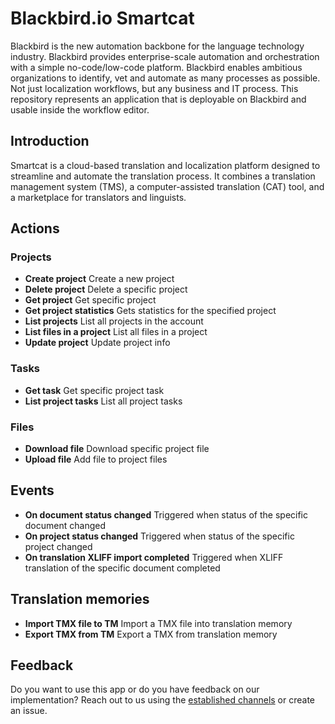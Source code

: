 # Blackbird.io Smartcat

Blackbird is the new automation backbone for the language technology industry. Blackbird provides enterprise-scale automation and orchestration with a simple no-code/low-code platform. Blackbird enables ambitious organizations to identify, vet and automate as many processes as possible. Not just localization workflows, but any business and IT process. This repository represents an application that is deployable on Blackbird and usable inside the workflow editor.

## Introduction

<!-- begin docs -->

Smartcat is a cloud-based translation and localization platform designed to streamline and automate the translation process. It combines a translation management system (TMS), a computer-assisted translation (CAT) tool, and a marketplace for translators and linguists.

## Actions

### Projects

- **Create project**  Create a new project
- **Delete project**  Delete a specific project
- **Get project** Get specific project
- **Get project statistics**  Gets statistics for the specified project
- **List projects** List all projects in the account
- **List files in a project** List all files in a project
- **Update project**  Update project info

### Tasks

- **Get task**  Get specific project task
- **List project tasks**  List all project tasks

### Files

- **Download file** Download specific project file
- **Upload file** Add file to project files

## Events

- **On document status changed** Triggered when status of the specific document changed
- **On project status changed** Triggered when status of the specific project changed
- **On translation XLIFF import completed** Triggered when XLIFF translation of the specific document completed

## Translation memories
- **Import TMX file to TM** Import a TMX file into translation memory
- **Export TMX from TM** Export a TMX from translation memory

## Feedback

Do you want to use this app or do you have feedback on our implementation? Reach out to us using the [established channels](https://www.blackbird.io/) or create an issue.

<!-- end docs -->
